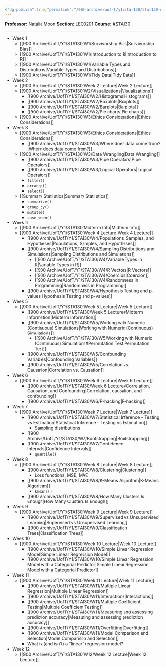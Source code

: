```yaml
---
{"dg-publish":true,"permalink":"/900-archive/uof-t/y1/sta-130/sta-130-notes/","created":"2024-01-15T12:36:05.063-08:00","updated":"2024-04-26T00:16:17.103-07:00"}
---
```



**Professor:** Natalie Moon
**Section:** LEC0201
**Course:** #STA130 

---
- Week 1
	- [[900 Archive/UofT/Y1/STA130/W1/Survivorship Bias\|Survivorship Bias]]
	- [[900 Archive/UofT/Y1/STA130/W1/Introduction to R\|Introduction to R]]
	- [[900 Archive/UofT/Y1/STA130/W1/Variable Types and Distributions\|Variable Types and Distributions]]
	- [[900 Archive/UofT/Y1/STA130/W1/Tidy Data\|Tidy Data]]
- Week 2
	- [[900 Archive/UofT/Y1/STA130/Week 2 Lecture\|Week 2 Lecture]]
	- [[900 Archive/UofT/Y1/STA130/W2/Visualizations\|Visualizations]]
		- [[900 Archive/UofT/Y1/STA130/W2/Histograms\|Histograms]]
		- [[900 Archive/UofT/Y1/STA130/W2/Boxplots\|Boxplots]]
		- [[900 Archive/UofT/Y1/STA130/W2/Barplots\|Barplots]]
		- [[900 Archive/UofT/Y1/STA130/W2/Pie charts\|Pie charts]]
	- [[900 Archive/UofT/Y1/STA130/W3/Ethics Considerations\|Ethics Considerations]]
- Week 3
	- [[900 Archive/UofT/Y1/STA130/W3/Ethics Considerations\|Ethics Considerations]]
		- [[900 Archive/UofT/Y1/STA130/W3/Where does data come from?\|Where does data come from?]]
	- [[900 Archive/UofT/Y1/STA130/W3/Data Wrangling\|Data Wrangling]]
		- [[900 Archive/UofT/Y1/STA130/W3/Pipe Operators\|Pipe Operators]]
		- [[900 Archive/UofT/Y1/STA130/W3/Logical Operators\|Logical Operators]]
		- `filter()`
		- `arrange()`
		- `select()`
	- [[Summary Stati stics\|Summary Stati stics]]
		- `summarize()`
		- `group_by()`
		- `mutate()`
		- `case_when()`
- Week 4
	- [[900 Archive/UofT/Y1/STA130/Midterm Info\|Midterm Info]]
	- [[900 Archive/UofT/Y1/STA130/Week 4 Lecture\|Week 4 Lecture]]
		- [[900 Archive/UofT/Y1/STA130/W4/Populations, Samples, and Hypotheses\|Populations, Samples, and Hypotheses]]
		- [[900 Archive/UofT/Y1/STA130/W4/Sampling Distributions and Simulations\|Sampling Distributions and Simulations]]
			- [[900 Archive/UofT/Y1/STA130/W4/Variable Types in R\|Variable Types in R]]
			- [[900 Archive/UofT/Y1/STA130/W4/R Vectors\|R Vectors]]
			- [[900 Archive/UofT/Y1/STA130/W4/Coercion\|Coercion]]
			- [[900 Archive/UofT/Y1/STA130/W4/Randomness in Programming\|Randomness in Programming]]
		- [[900 Archive/UofT/Y1/STA130/W4/Hypothesis Testing and p-values\|Hypothesis Testing and p-values]]
- Week 5
	- [[900 Archive/UofT/Y1/STA130/Week 5 Lecture\|Week 5 Lecture]]
		- [[900 Archive/UofT/Y1/STA130/Week 5 Lecture#Midterm Information\|Midterm information]]
		- [[900 Archive/UofT/Y1/STA130/W5/Working with Numeric (Continuous) Simulations\|Working with Numeric (Continuous) Simulations]]
			- [[900 Archive/UofT/Y1/STA130/W5/Working with Numeric (Continuous) Simulations#Permutation Test\|Permutation Test]]
		- [[900 Archive/UofT/Y1/STA130/W5/Confounding Variables\|Confounding Variables]]
		- [[900 Archive/UofT/Y1/STA130/W5/Correlation vs. Causation\|Correlation vs. Causation]]
- Week 6
	- [[900 Archive/UofT/Y1/STA130/Week 6 Lecture\|Week 6 Lecture]]
		- [[900 Archive/UofT/Y1/STA130/Week 6 Lecture#Correlation, Causation, and Confounding\|Correlation, causation, and confounding]]
		- [[900 Archive/UofT/Y1/STA130/W6/P-hacking\|P-hacking]]
- Week 7
	- [[900 Archive/UofT/Y1/STA130/Week 7 Lecture\|Week 7 Lecture]]
		- [[900 Archive/UofT/Y1/STA130/W7/Statistical Inference - Testing vs Estimation\|Statistical Inference - Testing vs Estimation]]
			- Sampling distributions
		- [[900 Archive/UofT/Y1/STA130/W7/Bootstrapping\|Bootstrapping]]
		- [[900 Archive/UofT/Y1/STA130/W7/Confidence Intervals\|Confidence Intervals]]
			- `quantile()`
- Week 8
	- [[900 Archive/UofT/Y1/STA130/Week 8 Lecture\|Week 8 Lecture]]
		- [[900 Archive/UofT/Y1/STA130/W8/Clustering\|Clustering]]
			- Loss functions, MSE, MAE
		- [[900 Archive/UofT/Y1/STA130/W8/K-Means Algorithm\|K-Means Algorithm]]
			- `kmeans()`
		- [[900 Archive/UofT/Y1/STA130/W8/How Many Clusters Is Enough\|How Many Clusters Is Enough]]
- Week 9
    - [[900 Archive/UofT/Y1/STA130/Week 9 Lecture\|Week 9 Lecture]]
        - [[900 Archive/UofT/Y1/STA130/W9/Supervised vs Unsupervised Learning\|Supervised vs Unsupervised Learning]]
        - [[900 Archive/UofT/Y1/STA130/W9/Classification Trees\|Classification Trees]]
- Week 10
    - [[900 Archive/UofT/Y1/STA130/Week 10 Lecture\|Week 10 Lecture]]
        - [[900 Archive/UofT/Y1/STA130/W10/Simple Linear Regression Model\|Simple Linear Regression Model]]
        - [[900 Archive/UofT/Y1/STA130/W10/Simple Linear Regression Model with a Categorial Predictor\|Simple Linear Regression Model with a Categorial Predictor]]
- Week 11
    - [[900 Archive/UofT/Y1/STA130/Week 11 Lecture\|Week 11 Lecture]]
        - [[900 Archive/UofT/Y1/STA130/W11/Multiple Linear Regression\|Multiple Linear Regression]]
        - [[900 Archive/UofT/Y1/STA130/W11/Interactions\|Interactions]]
        - [[900 Archive/UofT/Y1/STA130/W11/Multiple Coefficient Testing\|Multiple Coefficient Testing]]
        - [[900 Archive/UofT/Y1/STA130/W11/Measuring and assessing prediction accuracy\|Measuring and assessing prediction accuracy]]
        - [[900 Archive/UofT/Y1/STA130/W11/Overfitting\|Overfitting]]
        - [[900 Archive/UofT/Y1/STA130/W11/Model Comparison and Selection\|Model Comparison and Selection]]
        - What is (and isn’t) a “linear” regression model?
- Week 12
    - [[900 Archive/UofT/Y1/STA130/W12/Week 12 Lecture\|Week 12 Lecture]]